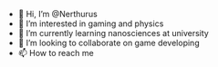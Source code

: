 - 👋 Hi, I’m @Nerthurus
- 👀 I’m interested in gaming and physics
- 🌱 I’m currently learning nanosciences at university
- 💞️ I’m looking to collaborate on game developing
- 📫 How to reach me 
<!---
Nerthurus/Nerthurus is a ✨ special ✨ repository because its `README.md` (this file) appears on your GitHub profile.
You can click the Preview link to take a look at your changes.
--->
